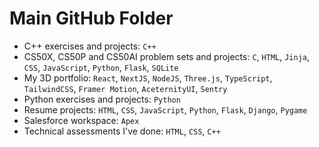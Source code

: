# Main GitHub Folder

- C++ exercises and projects: `C++`
- CS50X, CS50P and CS50AI problem sets and projects: `C`, `HTML`, `Jinja`, `CSS`, `JavaScript`, `Python`, `Flask`, `SQLite`
- My 3D portfolio: `React`, `NextJS`, `NodeJS`, `Three.js`, `TypeScript`, `TailwindCSS`, `Framer Motion`, `AceternityUI`, `Sentry`
- Python exercises and projects: `Python`
- Resume projects: `HTML`, `CSS`, `JavaScript`, `Python`, `Flask`, `Django`, `Pygame`
- Salesforce workspace: `Apex`
- Technical assessments I've done: `HTML`, `CSS`, `C++`
